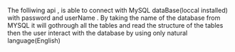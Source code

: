 The folliwing api , is able  to connect with MySQL dataBase(loccal installed) with password and userName . 
By taking the name of the database from MYSQL it will gothrough all the tables and read the structure of the tables
then the user interact with the database by using only natural language(English)
